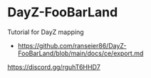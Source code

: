 # DayZ-FooBarLand
Tutorial for DayZ mapping

* https://github.com/ranseier86/DayZ-FooBarLand/blob/main/docs/ce/export.md

https://discord.gg/rguhT6HHD7
